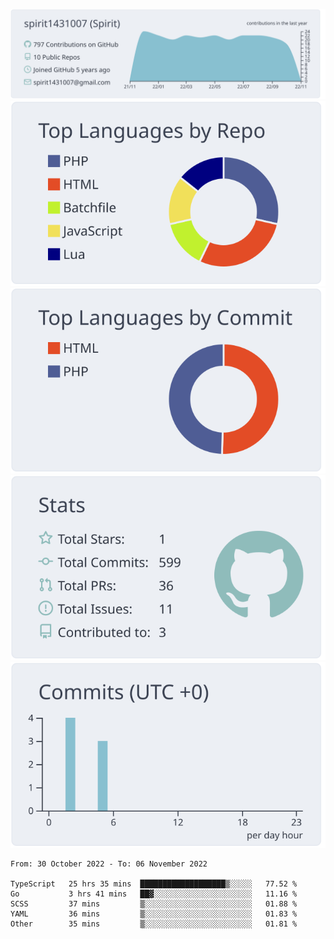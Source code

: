 [![](https://raw.githubusercontent.com/spirit1431007/spirit1431007/master/profile-summary-card-output/nord_bright/0-profile-details.svg)](https://git.io/spiritx)
[![](https://raw.githubusercontent.com/spirit1431007/spirit1431007/master/profile-summary-card-output/nord_bright/1-repos-per-language.svg)](https://git.io/spiritx) [![](https://raw.githubusercontent.com/spirit1431007/spirit1431007/master/profile-summary-card-output/nord_bright/2-most-commit-language.svg)](https://git.io/spiritx)
[![](https://raw.githubusercontent.com/spirit1431007/spirit1431007/master/profile-summary-card-output/nord_bright/3-stats.svg)](https://git.io/spiritx) [![](https://raw.githubusercontent.com/spirit1431007/spirit1431007/master/profile-summary-card-output/nord_bright/4-productive-time.svg)](https://git.io/spiritx)

<!--START_SECTION:waka-->

```text
From: 30 October 2022 - To: 06 November 2022

TypeScript   25 hrs 35 mins  ███████████████████▒░░░░░   77.52 %
Go           3 hrs 41 mins   ██▓░░░░░░░░░░░░░░░░░░░░░░   11.16 %
SCSS         37 mins         ▒░░░░░░░░░░░░░░░░░░░░░░░░   01.88 %
YAML         36 mins         ▒░░░░░░░░░░░░░░░░░░░░░░░░   01.83 %
Other        35 mins         ▒░░░░░░░░░░░░░░░░░░░░░░░░   01.81 %
```

<!--END_SECTION:waka-->
